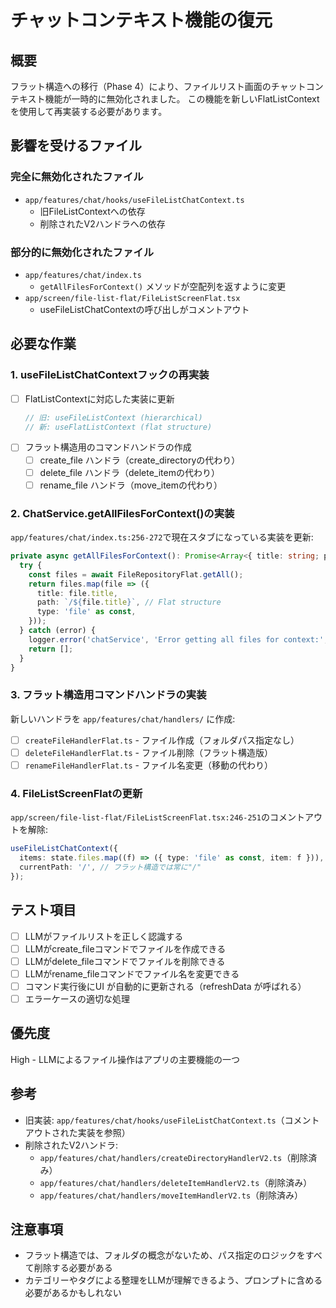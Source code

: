 # チャットコンテキスト機能の復元

## 概要
フラット構造への移行（Phase 4）により、ファイルリスト画面のチャットコンテキスト機能が一時的に無効化されました。
この機能を新しいFlatListContextを使用して再実装する必要があります。

## 影響を受けるファイル

### 完全に無効化されたファイル
- `app/features/chat/hooks/useFileListChatContext.ts`
  - 旧FileListContextへの依存
  - 削除されたV2ハンドラへの依存

### 部分的に無効化されたファイル
- `app/features/chat/index.ts`
  - `getAllFilesForContext()` メソッドが空配列を返すように変更
- `app/screen/file-list-flat/FileListScreenFlat.tsx`
  - useFileListChatContextの呼び出しがコメントアウト

## 必要な作業

### 1. useFileListChatContextフックの再実装
- [ ] FlatListContextに対応した実装に更新
  ```typescript
  // 旧: useFileListContext (hierarchical)
  // 新: useFlatListContext (flat structure)
  ```
- [ ] フラット構造用のコマンドハンドラの作成
  - [ ] create_file ハンドラ（create_directoryの代わり）
  - [ ] delete_file ハンドラ（delete_itemの代わり）
  - [ ] rename_file ハンドラ（move_itemの代わり）

### 2. ChatService.getAllFilesForContext()の実装
`app/features/chat/index.ts:256-272`で現在スタブになっている実装を更新:
```typescript
private async getAllFilesForContext(): Promise<Array<{ title: string; path: string; type: 'file' | 'folder' }>> {
  try {
    const files = await FileRepositoryFlat.getAll();
    return files.map(file => ({
      title: file.title,
      path: `/${file.title}`, // Flat structure
      type: 'file' as const,
    }));
  } catch (error) {
    logger.error('chatService', 'Error getting all files for context:', error);
    return [];
  }
}
```

### 3. フラット構造用コマンドハンドラの実装
新しいハンドラを `app/features/chat/handlers/` に作成:
- [ ] `createFileHandlerFlat.ts` - ファイル作成（フォルダパス指定なし）
- [ ] `deleteFileHandlerFlat.ts` - ファイル削除（フラット構造版）
- [ ] `renameFileHandlerFlat.ts` - ファイル名変更（移動の代わり）

### 4. FileListScreenFlatの更新
`app/screen/file-list-flat/FileListScreenFlat.tsx:246-251`のコメントアウトを解除:
```typescript
useFileListChatContext({
  items: state.files.map((f) => ({ type: 'file' as const, item: f })),
  currentPath: '/', // フラット構造では常に"/"
});
```

## テスト項目
- [ ] LLMがファイルリストを正しく認識する
- [ ] LLMがcreate_fileコマンドでファイルを作成できる
- [ ] LLMがdelete_fileコマンドでファイルを削除できる
- [ ] LLMがrename_fileコマンドでファイル名を変更できる
- [ ] コマンド実行後にUI が自動的に更新される（refreshData が呼ばれる）
- [ ] エラーケースの適切な処理

## 優先度
High - LLMによるファイル操作はアプリの主要機能の一つ

## 参考
- 旧実装: `app/features/chat/hooks/useFileListChatContext.ts`（コメントアウトされた実装を参照）
- 削除されたV2ハンドラ:
  - `app/features/chat/handlers/createDirectoryHandlerV2.ts`（削除済み）
  - `app/features/chat/handlers/deleteItemHandlerV2.ts`（削除済み）
  - `app/features/chat/handlers/moveItemHandlerV2.ts`（削除済み）

## 注意事項
- フラット構造では、フォルダの概念がないため、パス指定のロジックをすべて削除する必要がある
- カテゴリーやタグによる整理をLLMが理解できるよう、プロンプトに含める必要があるかもしれない
